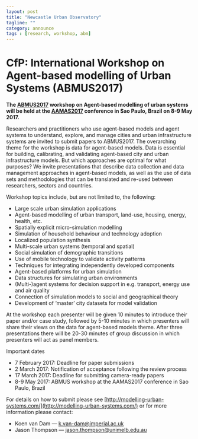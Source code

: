 ```yaml
---
layout: post
title: "Newcastle Urban Observatory"
tagline: ""
category: announce
tags : [research, workshop, abm]
---
```


# CfP: International Workshop on Agent-based modelling of Urban Systems (ABMUS2017)


**The [ABMUS2017](http://modelling-urban-systems.com/) workshop on Agent-based modelling of urban systems will be held at the [AAMAS2017](http://aamas2017.org/) conference in Sao Paulo, Brazil on 8-9 May 2017.**

Researchers and practitioners who use agent-based models and agent systems to understand, explore, and manage cities and urban infrastructure systems are invited to submit papers to ABMUS2017. The overarching theme for the workshop is data for agent-based models. Data is essential for building, calibrating, and validating agent-based city and urban infrastructure models. But which approaches are optimal for what purposes? We invite presentations that describe data collection and data management approaches in agent-based models, as well as the use of data sets and methodologies that can be translated and re-used between researchers, sectors and countries.

Workshop topics include, but are not limited to, the following:

 - Large scale urban simulation applications
 - Agent-based modelling of urban transport, land-use, housing, energy, health, etc.
 - Spatially explicit micro-simulation modelling
 - Simulation of household behaviour and technology adoption
 - Localized population synthesis
 - Multi-scale urban systems (temporal and spatial)
 - Social simulation of demographic transitions
 - Use of mobile technology to validate activity patterns
 - Techniques for integrating independently developed components
 - Agent-based platforms for urban simulation
 - Data structures for simulating urban environments
 - (Multi-)agent systems for decision support in e.g. transport, energy use and air quality
 - Connection of simulation models to social and geographical theory
 - Development of ‘master’ city datasets for model validation

At the workshop each presenter will be given 10 minutes to introduce their paper and/or case study, followed by 5-10 minutes in which presenters will share their views on the data for agent-based models theme. After three presentations there will be 20-30 minutes of group discussion in which presenters will act as panel members.

Important dates

 - 7 February 2017: Deadline for paper submissions
 - 2 March 2017: Notification of acceptance following the review process
 - 17 March 2017: Deadline for submitting camera-ready papers
 - 8-9 May 2017: ABMUS workshop at the AAMAS2017 conference in Sao Paulo, Brazil

For details on how to submit please see [http://modelling-urban-systems.com/](http://modelling-urban-systems.com/) or for more information please contact:

 - Koen van Dam — k.van-dam@imperial.ac.uk
 - Jason Thompson — jason.thompson@unimelb.edu.au


